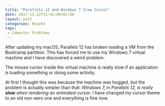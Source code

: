 ```yaml
---
title: "Parallels 12 and Windows 7 Slow Cursor"
date: 2017-11-22T11:41:09+01:00
layout: post
categories: Knacks
tags:
 - Computer Problems
---
```


After updating my macOS, Parallels 12 has broken loading a VM from the
Bootcamp partition. This has forced me to use my Windows 7 virtual machine
and I have discovered a weird problem:

The mouse cursor inside the virtual machine is really slow if an
application is loading something or doing some activity.

At first I thought this was because the machine was hogged, but the
problem is actually simpler than that: _Windows 7, in Parallels 12, is
really **slow** when rendering an animated cursor_. I have changed my
cursor theme to an old non-aero one and everything is fine now.

